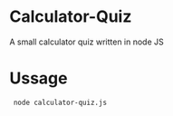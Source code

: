 # Calculator-Quiz
A small calculator quiz written in node JS

# Ussage
```{r, engine='sh', count_lines}
 node calculator-quiz.js
```
